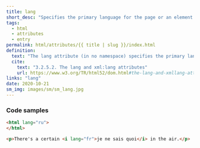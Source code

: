 ```yaml
---
title: lang
short_desc: "Specifies the primary language for the page or an element."
tags:
  - html
  - attributes
  - entry
permalink: html/attributes/{{ title | slug }}/index.html
definition:
  text: "The lang attribute (in no namespace) specifies the primary language for the element’s contents and for any of the element’s attributes that contain text."
  cite:
    text: "3.2.5.2. The lang and xml:lang attributes"
    url: https://www.w3.org/TR/html52/dom.html#the-lang-and-xmllang-attributes
links: "lang"
date: 2020-10-21
sm_img: images/sm/sm_lang.jpg
---
```


<h3><span>Code samples</span></h3>

```html
<html lang="ru">
</html>
```

```html
<p>There's a certain <i lang="fr">je ne sais quoi</i> in the air.</p>
```
